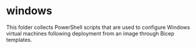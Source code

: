 # windows

This folder collects PowerShell scripts that are used to configure Windows virtual
machines following deployment from an image through Bicep templates.
